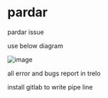 # pardar
pardar issue


use below diagram

![image](https://github.com/zizitizi/pardar/assets/123273835/853a8833-9bbf-43db-872b-5fb1d36d2783)


all error and bugs report in trelo




install gitlab to write pipe line



